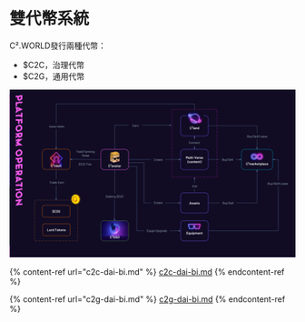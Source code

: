 # 雙代幣系統

C².WORLD發行兩種代幣：

* $C2C，治理代幣
* $C2G，通用代幣

![](<../../.gitbook/assets/image (10).png>)

{% content-ref url="c2c-dai-bi.md" %}
[c2c-dai-bi.md](c2c-dai-bi.md)
{% endcontent-ref %}

{% content-ref url="c2g-dai-bi.md" %}
[c2g-dai-bi.md](c2g-dai-bi.md)
{% endcontent-ref %}
